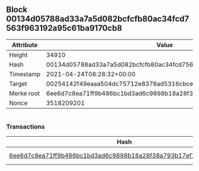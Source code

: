 ## Block 00134d05788ad33a7a5d082bcfcfb80ac34fcd7563f963192a95c61ba9170cb8

Attribute | Value
--- | ---
Height | 34910
Hash | 00134d05788ad33a7a5d082bcfcfb80ac34fcd7563f963192a95c61ba9170cb8
Timestamp | 2021-04-24T08:28:32+00:00
Target | 00254142f49eaaa504dc75712e8378ad5316cbcead634704b3734b6271167cc4
Merke root | 6ee6d7c8ea71ff9b486bc1bd3ad6c9898b18a28f38a793b17ef1b1f333050b49
Nonce | 3518209201

```

```

### Transactions

Hash | Amount
--- | ---
[6ee6d7c8ea71ff9b486bc1bd3ad6c9898b18a28f38a793b17ef1b1f333050b49](6ee6d7c8ea71ff9b486bc1bd3ad6c9898b18a28f38a793b17ef1b1f333050b49.md) | 10.00000000 SKEPTI 
